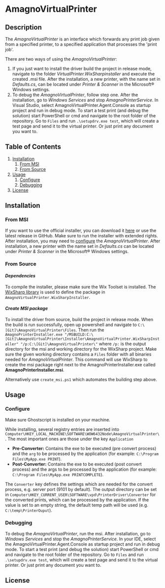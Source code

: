 # AmagnoVirtualPrinter

## Description

The _AmagnoVirtualPrinter_ is an interface which forwards any print job given from a specified printer, to a specified application that processes the 'print job'.

There are two ways of using the _AmagnoVirtualPrinter_:

1. If you just want to install the driver build the project in release mode, navigate to the folder _VirtualPrinter.WixSharpinstaller_ and execute the created .msi file. After the installation, a new printer, with the name set in _Defaults.cs_, can be located under _Printer & Scanner_ in the Microsoft® Windows settings.
2. To debug the _AmagnoVirtualPrinter_, follow step one. After the installation, go to _Windows Services_ and stop _AmagnoPrinterService_. In Visual Studio, select AmagnoVirtualPrinter.Agent.Console as startup project and run in debug mode. To start a test print (and debug the solution) start PowerShell or cmd and navigate to the root folder of the repository. Go to `Files` and run `.\setupdrv.exe test`, which will create a test page and send it to the virtual printer. Or just print any document you want to.

## Table of Contents

1. [Installation](#installation)
    1. [From MSI](#from-msi)
    2. [From Source](#from-source)
2. [Usage](#usage)
    1. [Configure](#configure)
    2. [Debugging](#debugging)
3. [License](#license)

## Installation

### From MSI

If you want to use the official installer, you can download it [here](https://amagno.de) or use the latest release in GitHub. Make sure to run the installer with extended rights. After installation, you may need to [configure](#configure) the _AmagnoVirtualPrinter_.
After installation, a new printer with the name set in _Defaults.cs_ can be located under _Printer & Scanner_ in the Microsoft® Windows settings.

### From Source

#### **_Dependencies_**

To compile the installer, please make sure the Wix Toolset is installed. The [WixSharp library](https://github.com/oleg-shilo/wixsharp) is used to define the package in `AmagnoVirtualPrinter.WixSharpInstaller`.

#### **_Create MSI package_**

To install the driver from source, build the project in release mode. When the build is run successfully, open up powershell and navigate to `C:\[Git]\AmagnoVirtualPrinter\Files`. Then run the `AmagnoPrinterInstaller.exe "/MSBUILD:C:\[Git]\AmagnoVirtualPrinter\Installer\AmagnoVirtualPrinter.WixSharpInstaller" "/p:C:\[Git]\AmagnoVirtualPrinter\"` where `/p:` is the output directory for the msi and working directory for the WixSharp project. Make sure the given working directory contains a `Files` folder with all binaries needed for _AmagnoVirtualPrinter_. This command will use WixSharp to create the msi package right next to the AmagnoPrinterInstaller.exe called **AmagnoPrinterInstaller.msi**.

Alternatively use `create_msi.ps1` which automates the building step above.

## Usage

### Configure

Make sure Ghostscript is installed on your machine.

While installing, several registry entries are inserted into `Computer\HKEY_LOCAL_MACHINE\SOFTWARE\WOW6432Node\AmagnoVirtualPrinter\`. The most important ones are those under the key `Application`
- **Pre-Converter:** Contains the exe to be executed (pre convert process) and the `arg` to be processed by the application (for example: `C:\Program Files\MyApp.exe PRINT`). 
- **Post-Converter:** Contains the exe to be executed (post convert process) and the args to be processed by the application (for example: `C:\Program Files\MyApp.exe PRINTCOMPLETE`).

The `Converter` key defines the settings which are needed for the convert process, e.g. server port (9101 by default).
The output directory can be set in `Computer\HKEY_CURRENT_USER\SOFTWARE\vpd\PrinterDriver\Converter` for the converted prints, which can be processed by the application. If the value is set to an empty string, the default temp path will be used (e.g. `C:\temp\PrinterOuput`). 
### Debugging

To debug the _AmagnoVirtualPrinter_, run the msi. After installation, go to _Windows Services_ and stop the _AmagnoPrinterService_. In your IDE, select the AmagnoVirtualPrinter.Agent.Console as startup project and run in debug mode. To start a test print (and debug the solution) start  PowerShell or cmd and navigate to the root folder of the repository. Go to `Files` and run `.\setupdrv.exe test`, which will create a test page and send it to the virtual printer. Or just print any document you want to.

## License



